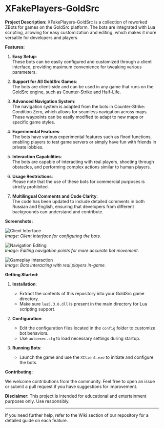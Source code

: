 
# XFakePlayers-GoldSrc

**Project Description:**
XFakePlayers-GoldSrc is a collection of reworked ZBots for games on the GoldSrc platform. The bots are integrated with Lua scripting, allowing for easy customization and editing, which makes it more versatile for developers and players.

**Features:**

1. **Easy Setup**:  
   These bots can be easily configured and customized through a client interface, providing maximum convenience for tweaking various parameters.

2. **Support for All GoldSrc Games**:  
   The bots are client-side and can be used in any game that runs on the GoldSrc engine, such as Counter-Strike and Half-Life.

3. **Advanced Navigation System**:  
   The navigation system is adapted from the bots in Counter-Strike: Condition Zero, which allows for seamless navigation across maps. These waypoints can be easily modified to adapt to new maps or specific game styles.

4. **Experimental Features**:  
   The bots have various experimental features such as flood functions, enabling players to test game servers or simply have fun with friends in private lobbies.

5. **Interaction Capabilities**:  
   The bots are capable of interacting with real players, shooting through obstacles, and performing complex actions similar to human players.

6. **Usage Restrictions**:  
   Please note that the use of these bots for commercial purposes is strictly prohibited.

7. **Multilingual Comments and Code Clarity**:  
   The code has been updated to include detailed comments in both Russian and English, ensuring that developers from different backgrounds can understand and contribute.

**Screenshots:**

![Client Interface](https://github.com/milo-src/XFakePlayers-GoldSrc/blob/main/images/client_screen.png)  
_Image: Client interface for configuring the bots._

![Navigation Editing](https://github.com/milo-src/XFakePlayers-GoldSrc/blob/main/images/game_nav_edit.png)  
_Image: Editing navigation points for more accurate bot movement._

![Gameplay Interaction](https://github.com/milo-src/XFakePlayers-GoldSrc/blob/main/images/game_screenshot1.png)  
_Image: Bots interacting with real players in-game._

**Getting Started:**

1. **Installation**:
   - Extract the contents of this repository into your GoldSrc game directory.
   - Make sure `lua5.3.0.dll` is present in the main directory for Lua scripting support.

2. **Configuration**:
   - Edit the configuration files located in the `config` folder to customize bot behaviors.
   - Use `autoexec.cfg` to load necessary settings during startup.

3. **Running Bots**:
   - Launch the game and use the `XClient.exe` to initiate and configure the bots.

**Contributing**:

We welcome contributions from the community. Feel free to open an issue or submit a pull request if you have suggestions for improvement.

**Disclaimer**:
This project is intended for educational and entertainment purposes only. Use responsibly.

---

If you need further help, refer to the Wiki section of our repository for a detailed guide on each feature.
